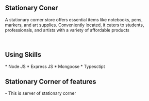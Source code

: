 <h2>Stationary Coner</h2>
<p>A stationary corner store offers essential items like notebooks, pens, markers, and art supplies. Conveniently located, it caters to students, professionals, and artists with a variety of affordable products</p> <br/>

<h2> Using Skills </h2>
* Node JS   * Express JS  * Mongoose   * Typesctipt

<h2>Stationary Corner of  features</h2>
 - This is server of stationary corner

